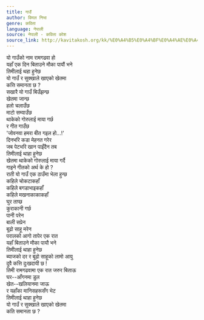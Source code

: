 ```yaml
---
title: गाउँ
author: विमल निभा
genre: कविता
language: नेपाली
source: नेपाली - कविता कोश
source_link: http://kavitakosh.org/kk/%E0%A4%B5%E0%A4%BF%E0%A4%AE%E0%A4%B2_%E0%A4%A8%E0%A4%BF%E0%A4%AD%E0%A4%BE
---
```


यो गाउँको नाम रामगढवा हो  
यहाँ एक दिन बिताउने मौका पायौं भने  
तिमीलाई थहा हुनेछ  
यो गाउँ र सुक्खाले खाएको खेतमा  
कत्ति समानता छ ?  
सखारै यो गाउँ बिउँझन्छ  
खेतमा जान्छ  
हलो चलाउँछ  
माटो सम्याउँछ  
थाकेको गोरुलाई माया गर्छ  
र गीत गाउँछ  
'जोवनवा हमरा बीत गइल हो...!'  
दिनभरि कडा मेहनत गरेर  
जब पेटभरि खान पाइँदैन तब  
तिमीलाई थाहा हुनेछ  
खेतमा थाकेको गोरुलाई माया गर्दै  
गाइने गीतको अर्थ के हो ?  
राती यो गाउँ एक ठाउँमा भेला हुन्छ  
कहिले चोकटाकहाँ  
कहिले बगडाभाइकहाँ  
कहिले मखनाकाकाकहाँ  
घुर ताप्छ  
कुराकानी गर्छ  
पानी परेन  
बाली सप्रेन  
बूढो साहू मरेन  
परालको आगो तापेर एक रात  
यहाँ बिताउने मौका पायौ भने  
तिमीलाई थाहा हुनेछ  
ब्याजको दर र बूढो साहूको लामो आयु  
दुवै कत्ति दुःखदायी छ !  
तिमी रामगढवामा एक रात जरुर बिताऊ  
घर--आँगनमा डुल  
खेत--खलियानमा जाऊ  
र यहाँका मानिसहरूसँग भेट  
तिमीलाई थाहा हुनेछ  
यो गाउँ र सुक्खाले खाएको खेतमा  
कति समानता छ ?
